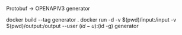 Protobuf -> OPENAPIV3 generator


docker build --tag generator .
docker run -d -v $(pwd)/input:/input -v $(pwd)/output:/output --user $(id -u):$(id -g) generator